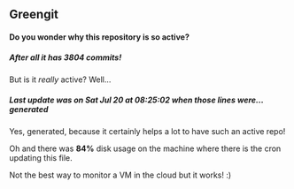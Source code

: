 ## Greengit

#### Do you wonder why this repository is so active?

##### After all it has 3804 commits!

But is it *really* active? Well...

##### Last update was on Sat Jul 20 at 08:25:02 when those lines were... generated

Yes, generated, because it certainly helps a lot to have such an active repo!

Oh and there was **84%** disk usage on the machine
where there is the cron updating this file.

Not the best way to monitor a VM in the cloud but it works! :)
